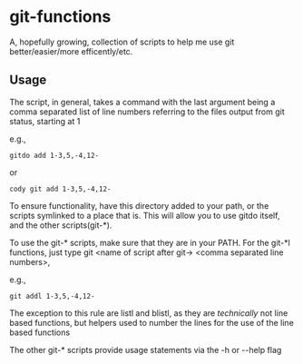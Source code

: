 # git-functions
A, hopefully growing, collection of scripts to help me use git better/easier/more efficently/etc.

## Usage

The script, in general, takes a command with the last argument being a comma separated list
of line numbers referring to the files output from git status, starting at 1

e.g.,
```
gitdo add 1-3,5,-4,12-
```
or
```
cody git add 1-3,5,-4,12-
```
To ensure functionality, have this directory added to your path, or the scripts symlinked to a place that is.
This will allow you to use gitdo itself, and the other scripts(git-*).

To use the git-* scripts, make sure that they are in your PATH.
For the git-*l functions, just type git \<name of script after git-\> \<comma separated line numbers\>,

e.g.,
```
git addl 1-3,5,-4,12-
```

The exception to this rule are listl and blistl, as they are *technically* not line based functions, but helpers used to number the lines for the use of the line based functions

The other git-* scripts provide usage statements via the -h or --help flag
